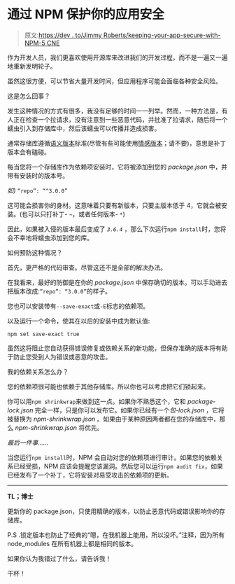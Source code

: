 # 通过 NPM 保护你的应用安全

> 原文:[https://dev . to/Jimmy Roberts/keeping-your-app-secure-with-NPM-5 CNE](https://dev.to/jimmyroberts/keeping-your-app-secure-with-npm--5cne)

作为开发人员，我们更喜欢使用开源库来改进我们的开发过程，而不是一遍又一遍地重新发明轮子。

虽然这很方便，可以节省大量开发时间，但应用程序可能会面临各种安全风险。

这是怎么回事？

发生这种情况的方式有很多，我没有足够的时间一一列举。然而，一种方法是，有人正在检查一个拉请求，没有注意到一些恶意代码，并批准了拉请求，随后将一个蠕虫引入到存储库中，然后该蠕虫可以传播并造成损害。

通常存储库遵循[语义版本](https://semver.org/)标准(尽管有些可能使用[情感版本](http://sentimentalversioning.org/)；请不要)，意思是补丁版本会有磕碰。

每当您将一个存储库作为依赖项安装时，它将被添加到您的 *package.json* 中，并带有安装时的版本号。

*如)* `“repo”: “^3.0.0”`

这可能会损害你的身材。这意味着只要有新版本，只要主版本低于 4，它就会被安装。(也可以只打补丁- `~`，或者任何版本- `*`)

因此，如果被入侵的版本最后变成了 *`3.6.4`* ，那么下次运行`npm install`时，您将会不幸地将蠕虫添加到您的库。

如何预防这种情况？

首先，更严格的代码审查。尽管这还不是全部的解决办法。

在我看来，最好的防御是在你的 *package.json* 中保存确切的版本。可以手动进去把版本改成:`”repo”: “3.0.0”`的样子。

您也可以安装带有`--save-exact`或`-E`标志的依赖项。

以及运行一个命令，使其在以后的安装中成为默认值:

`npm set save-exact true`

虽然这将阻止您自动获得错误修复或依赖关系的新功能，但保存准确的版本将有助于防止您受到人为错误或恶意的攻击。

我的依赖关系怎么办？

您的依赖项很可能也依赖于其他存储库。所以你也可以考虑把它们锁起来。

你可以用`npm shrinkwrap`来做到这一点。如果你不熟悉这个，它和 *package-lock.json* 完全一样，只是你可以发布它。如果你已经有一个*包-lock.json* ，它将被替换为 *npm-shrinkwrap.json* 。如果由于某种原因两者都在您的存储库中，那么 *npm-shrinkwrap.json* 将优先。

*最后一件事……*

当您运行`npm install`时，NPM 会自动对您的依赖项进行审计。如果您的依赖关系已经受损，NPM 应该会提醒您该漏洞。然后您可以运行`npm audit fix`，如果已经发布了一个补丁，它将安装对易受攻击的依赖项的更新。

* * *

**TL；博士**

更新你的 package.json，只使用精确的版本，以防止恶意代码或错误影响你的存储库。

P.S .锁定版本也防止了经典的“嗯，在我机器上能用，所以没坏。”注释，因为所有 node_modules 在所有机器上都是相同的版本。

如果你认为我错过了什么，请告诉我！

干杯！